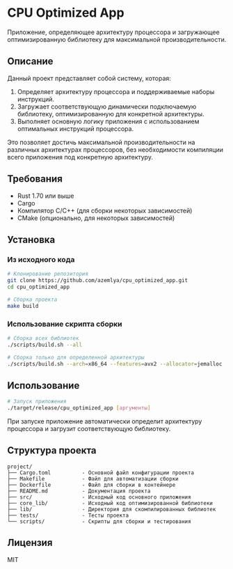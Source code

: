 # CPU Optimized App

Приложение, определяющее архитектуру процессора и загружающее
оптимизированную библиотеку для максимальной производительности.

## Описание

Данный проект представляет собой систему, которая:

1. Определяет архитектуру процессора и поддерживаемые наборы
   инструкций.
2. Загружает соответствующую динамически подключаемую библиотеку,
   оптимизированную для конкретной архитектуры.
3. Выполняет основную логику приложения с использованием оптимальных
   инструкций процессора.

Это позволяет достичь максимальной производительности на различных
архитектурах процессоров, без необходимости компиляции всего
приложения под конкретную архитектуру.

## Требования

- Rust 1.70 или выше
- Cargo
- Компилятор C/C++ (для сборки некоторых зависимостей)
- CMake (опционально, для некоторых зависимостей)

## Установка

### Из исходного кода

```bash
# Клонирование репозитория
git clone https://github.com/azemlya/cpu_optimized_app.git
cd cpu_optimized_app

# Сборка проекта
make build
```

### Использование скрипта сборки

```bash
# Сборка всех библиотек
./scripts/build.sh --all

# Сборка только для определенной архитектуры
./scripts/build.sh --arch=x86_64 --features=avx2 --allocator=jemalloc
```

## Использование

```bash
# Запуск приложения
./target/release/cpu_optimized_app [аргументы]
```

При запуске приложение автоматически определит архитектуру процессора
и загрузит соответствующую библиотеку.

## Структура проекта

```text
project/
├── Cargo.toml          - Основной файл конфигурации проекта
├── Makefile            - Файл для автоматизации сборки
├── Dockerfile          - Файл для сборки в контейнере
├── README.md           - Документация проекта
├── src/                - Исходный код основного приложения
├── core_lib/           - Исходный код оптимизированной библиотеки
├── lib/                - Директория для скомпилированных библиотек
├── tests/              - Тесты проекта
└── scripts/            - Скрипты для сборки и тестирования
```

## Лицензия

MIT
